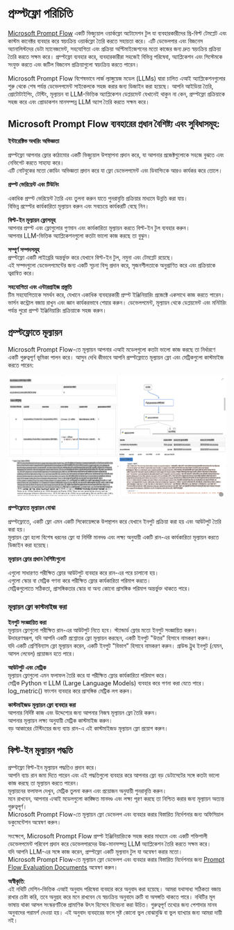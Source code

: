 # **প্রম্প্টফ্লো পরিচিতি**

[Microsoft Prompt Flow](https://microsoft.github.io/promptflow/index.html?WT.mc_id=aiml-138114-kinfeylo) একটি ভিজ্যুয়াল ওয়ার্কফ্লো অটোমেশন টুল যা ব্যবহারকারীদের প্রি-বিল্ট টেমপ্লেট এবং কাস্টম কানেক্টর ব্যবহার করে স্বয়ংক্রিয় ওয়ার্কফ্লো তৈরি করতে সহায়তা করে। এটি ডেভেলপার এবং বিজনেস অ্যানালিস্টদের ডেটা ম্যানেজমেন্ট, সহযোগিতা এবং প্রক্রিয়া অপ্টিমাইজেশনের মতো কাজের জন্য দ্রুত স্বয়ংক্রিয় প্রক্রিয়া তৈরি করতে সক্ষম করে। প্রম্প্টফ্লো ব্যবহার করে, ব্যবহারকারীরা সহজেই বিভিন্ন পরিষেবা, অ্যাপ্লিকেশন এবং সিস্টেমকে সংযুক্ত করতে এবং জটিল বিজনেস প্রক্রিয়াগুলো স্বয়ংক্রিয় করতে পারেন।

Microsoft Prompt Flow বিশেষভাবে লার্জ ল্যাঙ্গুয়েজ মডেল (LLMs) দ্বারা চালিত এআই অ্যাপ্লিকেশনগুলোর শুরু থেকে শেষ পর্যন্ত ডেভেলপমেন্ট সাইকেলকে সহজ করার জন্য ডিজাইন করা হয়েছে। আপনি আইডিয়া তৈরি, প্রোটোটাইপিং, টেস্টিং, মূল্যায়ন বা LLM-ভিত্তিক অ্যাপ্লিকেশন ডেপ্লয়মেন্ট যেখানেই থাকুন না কেন, প্রম্প্টফ্লো প্রক্রিয়াকে সহজ করে এবং প্রোডাকশন মানসম্পন্ন LLM অ্যাপ তৈরি করতে সক্ষম করে।

## Microsoft Prompt Flow ব্যবহারের প্রধান বৈশিষ্ট্য এবং সুবিধাসমূহ:

**ইন্টারেক্টিভ অথরিং অভিজ্ঞতা**

প্রম্প্টফ্লো আপনার ফ্লোর কাঠামোর একটি ভিজ্যুয়াল উপস্থাপনা প্রদান করে, যা আপনার প্রজেক্টগুলোকে সহজে বুঝতে এবং নেভিগেট করতে সাহায্য করে।  
এটি নোটবুকের মতো কোডিং অভিজ্ঞতা প্রদান করে যা ফ্লো ডেভেলপমেন্ট এবং ডিবাগিংকে আরও কার্যকর করে তোলে।

**প্রম্প্ট ভেরিয়েন্ট এবং টিউনিং**

একাধিক প্রম্প্ট ভেরিয়েন্ট তৈরি এবং তুলনা করুন যাতে পুনরাবৃত্তি প্রক্রিয়ার মাধ্যমে উন্নতি করা যায়।  
বিভিন্ন প্রম্প্টের কার্যকারিতা মূল্যায়ন করুন এবং সবচেয়ে কার্যকরটি বেছে নিন।

**বিল্ট-ইন মূল্যায়ন ফ্লোসমূহ**  
আপনার প্রম্প্ট এবং ফ্লোগুলোর গুণমান এবং কার্যকারিতা মূল্যায়ন করতে বিল্ট-ইন টুল ব্যবহার করুন।  
আপনার LLM-ভিত্তিক অ্যাপ্লিকেশনগুলো কতটা ভালো কাজ করছে তা বুঝুন।

**সম্পূর্ণ সম্পদসমূহ**  
প্রম্প্টফ্লো একটি লাইব্রেরি অন্তর্ভুক্ত করে যেখানে বিল্ট-ইন টুল, নমুনা এবং টেমপ্লেট রয়েছে।  
এই সম্পদগুলো ডেভেলপমেন্টের জন্য একটি সূচনা বিন্দু প্রদান করে, সৃজনশীলতাকে অনুপ্রাণিত করে এবং প্রক্রিয়াকে ত্বরান্বিত করে।

**সহযোগিতা এবং এন্টারপ্রাইজ প্রস্তুতি**  
টিম সহযোগিতাকে সমর্থন করে, যেখানে একাধিক ব্যবহারকারী প্রম্প্ট ইঞ্জিনিয়ারিং প্রজেক্টে একসাথে কাজ করতে পারেন।  
ভার্সন কন্ট্রোল বজায় রাখুন এবং জ্ঞান কার্যকরভাবে শেয়ার করুন। ডেভেলপমেন্ট, মূল্যায়ন থেকে ডেপ্লয়মেন্ট এবং মনিটরিং পর্যন্ত পুরো প্রম্প্ট ইঞ্জিনিয়ারিং প্রক্রিয়াকে সহজ করুন।

## প্রম্প্টফ্লোতে মূল্যায়ন

Microsoft Prompt Flow-তে মূল্যায়ন আপনার এআই মডেলগুলো কতটা ভালো কাজ করছে তা নির্ধারণে একটি গুরুত্বপূর্ণ ভূমিকা পালন করে। আসুন দেখি কীভাবে আপনি প্রম্প্টফ্লোতে মূল্যায়ন ফ্লো এবং মেট্রিকগুলো কাস্টমাইজ করতে পারেন:

![PFVizualise](../../../../../translated_images/pfvisualize.93c453890f4088830217fa7308b1a589058ed499bbfff160c85676066b5cbf2d.bn.png)

**প্রম্প্টফ্লোতে মূল্যায়ন বোঝা**

প্রম্প্টফ্লোতে, একটি ফ্লো এমন একটি সিকোয়েন্সকে উপস্থাপন করে যেখানে ইনপুট প্রক্রিয়া করা হয় এবং আউটপুট তৈরি করা হয়।  
মূল্যায়ন ফ্লো হলো বিশেষ ধরনের ফ্লো যা নির্দিষ্ট মানদণ্ড এবং লক্ষ্য অনুযায়ী একটি রান-এর কার্যকারিতা মূল্যায়ন করতে ডিজাইন করা হয়েছে।

**মূল্যায়ন ফ্লোর প্রধান বৈশিষ্ট্যগুলো**

এগুলো সাধারণত পরীক্ষিত ফ্লোর আউটপুট ব্যবহার করে রান-এর পরে চালানো হয়।  
এগুলো স্কোর বা মেট্রিক গণনা করে পরীক্ষিত ফ্লোর কার্যকারিতা পরিমাপ করতে।  
মেট্রিকগুলোতে সঠিকতা, প্রাসঙ্গিকতার স্কোর বা অন্য কোনো প্রাসঙ্গিক পরিমাপ অন্তর্ভুক্ত থাকতে পারে।

### মূল্যায়ন ফ্লো কাস্টমাইজ করা

**ইনপুট সংজ্ঞায়িত করা**  
মূল্যায়ন ফ্লোগুলো পরীক্ষিত রান-এর আউটপুট নিতে হবে। স্ট্যান্ডার্ড ফ্লোর মতো ইনপুট সংজ্ঞায়িত করুন।  
উদাহরণস্বরূপ, যদি আপনি একটি প্রশ্নোত্তর ফ্লো মূল্যায়ন করছেন, একটি ইনপুট "উত্তর" হিসাবে নামকরণ করুন।  
যদি একটি শ্রেণিবিন্যাস ফ্লো মূল্যায়ন করেন, একটি ইনপুট "বিভাগ" হিসাবে নামকরণ করুন। গ্রাউন্ড ট্রুথ ইনপুট (যেমন, আসল লেবেল) প্রয়োজন হতে পারে।

**আউটপুট এবং মেট্রিক**  
মূল্যায়ন ফ্লোগুলো এমন ফলাফল তৈরি করে যা পরীক্ষিত ফ্লোর কার্যকারিতা পরিমাপ করে।  
মেট্রিক Python বা LLM (Large Language Models) ব্যবহার করে গণনা করা যেতে পারে।  
log_metric() ফাংশন ব্যবহার করে প্রাসঙ্গিক মেট্রিক লগ করুন।

**কাস্টমাইজড মূল্যায়ন ফ্লো ব্যবহার করা**  
আপনার নির্দিষ্ট কাজ এবং উদ্দেশ্যের জন্য আপনার নিজস্ব মূল্যায়ন ফ্লো তৈরি করুন।  
আপনার মূল্যায়ন লক্ষ্য অনুযায়ী মেট্রিক কাস্টমাইজ করুন।  
বড় আকারের টেস্টিংয়ের জন্য ব্যাচ রান-এ এই কাস্টমাইজড মূল্যায়ন ফ্লো প্রয়োগ করুন।

## বিল্ট-ইন মূল্যায়ন পদ্ধতি

প্রম্প্টফ্লো বিল্ট-ইন মূল্যায়ন পদ্ধতিও প্রদান করে।  
আপনি ব্যাচ রান জমা দিতে পারেন এবং এই পদ্ধতিগুলো ব্যবহার করে আপনার ফ্লো বড় ডেটাসেটের সঙ্গে কতটা ভালো কাজ করছে তা মূল্যায়ন করতে পারেন।  
মূল্যায়নের ফলাফল দেখুন, মেট্রিক তুলনা করুন এবং প্রয়োজন অনুযায়ী পুনরাবৃত্তি করুন।  
মনে রাখবেন, আপনার এআই মডেলগুলো কাঙ্ক্ষিত মানদণ্ড এবং লক্ষ্য পূরণ করছে তা নিশ্চিত করার জন্য মূল্যায়ন অত্যন্ত গুরুত্বপূর্ণ।  
Microsoft Prompt Flow-তে মূল্যায়ন ফ্লো ডেভেলপ এবং ব্যবহার করার বিস্তারিত নির্দেশনার জন্য অফিসিয়াল ডকুমেন্টেশন অন্বেষণ করুন।

সংক্ষেপে, Microsoft Prompt Flow প্রম্প্ট ইঞ্জিনিয়ারিংকে সহজ করার মাধ্যমে এবং একটি শক্তিশালী ডেভেলপমেন্ট পরিবেশ প্রদান করে ডেভেলপারদের উচ্চ-মানসম্পন্ন LLM অ্যাপ্লিকেশন তৈরি করতে সক্ষম করে।  
যদি আপনি LLM-এর সঙ্গে কাজ করেন, প্রম্প্টফ্লো একটি মূল্যবান টুল যা অন্বেষণ করার মতো।  
Microsoft Prompt Flow-তে মূল্যায়ন ফ্লো ডেভেলপ এবং ব্যবহার করার বিস্তারিত নির্দেশনার জন্য [Prompt Flow Evaluation Documents](https://learn.microsoft.com/azure/machine-learning/prompt-flow/how-to-develop-an-evaluation-flow?view=azureml-api-2?WT.mc_id=aiml-138114-kinfeylo) অন্বেষণ করুন।  

**অস্বীকৃতি**:  
এই নথিটি মেশিন-ভিত্তিক এআই অনুবাদ পরিষেবা ব্যবহার করে অনুবাদ করা হয়েছে। আমরা যথাসাধ্য সঠিকতা বজায় রাখার চেষ্টা করি, তবে অনুগ্রহ করে মনে রাখবেন যে স্বয়ংক্রিয় অনুবাদে ত্রুটি বা অসঙ্গতি থাকতে পারে। নথিটির মূল ভাষায় থাকা আসল সংস্করণটিকে প্রামাণিক উৎস হিসেবে বিবেচনা করা উচিত। গুরুত্বপূর্ণ তথ্যের জন্য পেশাদার মানব অনুবাদের পরামর্শ দেওয়া হয়। এই অনুবাদ ব্যবহারের ফলে সৃষ্ট কোনো ভুল বোঝাবুঝি বা ভুল ব্যাখ্যার জন্য আমরা দায়ী নই।